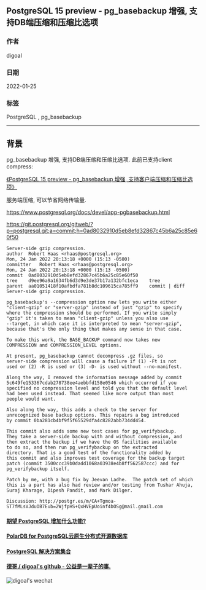 ## PostgreSQL 15 preview - pg_basebackup 增强, 支持DB端压缩和压缩比选项    
                             
### 作者                         
digoal                                      
                                       
### 日期                                  
2022-01-25                               
                               
### 标签                  
PostgreSQL , pg_basebackup           
                                     
----                                       
                                  
## 背景    
pg_basebackup 增强, 支持DB端压缩和压缩比选项. 此前已支持client compress:      
  
[《PostgreSQL 15 preview - pg_basebackup 增强, 支持客户端压缩和压缩比选项》](../202201/20220121_01.md)    
    
服务端压缩, 可以节省网络传输量.       
  
https://www.postgresql.org/docs/devel/app-pgbasebackup.html  
    
https://git.postgresql.org/gitweb/?p=postgresql.git;a=commit;h=0ad8032910d5eb8efd32867c45b6a25c85e60f50    
    
```    
Server-side gzip compression.  
author	Robert Haas <rhaas@postgresql.org>	  
Mon, 24 Jan 2022 20:13:18 +0000 (15:13 -0500)  
committer	Robert Haas <rhaas@postgresql.org>	  
Mon, 24 Jan 2022 20:13:18 +0000 (15:13 -0500)  
commit	0ad8032910d5eb8efd32867c45b6a25c85e60f50  
tree	d9ee96a9a1634fb6d3d9e3de37b17a132bfc1eca	tree  
parent	aa01051418f10afbdfa781b8dc109615ca785ff9	commit | diff  
Server-side gzip compression.  
  
pg_basebackup's --compression option now lets you write either  
"client-gzip" or "server-gzip" instead of just "gzip" to specify  
where the compression should be performed. If you write simply  
"gzip" it's taken to mean "client-gzip" unless you also use  
--target, in which case it is interpreted to mean "server-gzip",  
because that's the only thing that makes any sense in that case.  
  
To make this work, the BASE_BACKUP command now takes new  
COMPRESSION and COMPRESSION_LEVEL options.  
  
At present, pg_basebackup cannot decompress .gz files, so  
server-side compression will cause a failure if (1) -Ft is not  
used or (2) -R is used or (3) -D- is used without --no-manifest.  
  
Along the way, I removed the information message added by commit  
5c649fe153367cdab278738ee4aebbfd158e0546 which occurred if you  
specified no compression level and told you that the default level  
had been used instead. That seemed like more output than most  
people would want.  
  
Also along the way, this adds a check to the server for  
unrecognized base backup options. This repairs a bug introduced  
by commit 0ba281cb4bf9f5f65529dfa4c8282abb734dd454.  
  
This commit also adds some new test cases for pg_verifybackup.  
They take a server-side backup with and without compression, and  
then extract the backup if we have the OS facilities available  
to do so, and then run pg_verifybackup on the extracted  
directory. That is a good test of the functionality added by  
this commit and also improves test coverage for the backup target  
patch (commit 3500ccc39b0dadd1068a03938e4b8ff562587ccc) and for  
pg_verifybackup itself.  
  
Patch by me, with a bug fix by Jeevan Ladhe.  The patch set of which  
this is a part has also had review and/or testing from Tushar Ahuja,  
Suraj Kharage, Dipesh Pandit, and Mark Dilger.  
  
Discussion: http://postgr.es/m/CA+Tgmoa-ST7fMLsVJduOB7Eub=2WjfpHS+QxHVEpUoinf4bOSg@mail.gmail.com  
```    
  
  
#### [期望 PostgreSQL 增加什么功能?](https://github.com/digoal/blog/issues/76 "269ac3d1c492e938c0191101c7238216")
  
  
#### [PolarDB for PostgreSQL云原生分布式开源数据库](https://github.com/ApsaraDB/PolarDB-for-PostgreSQL "57258f76c37864c6e6d23383d05714ea")
  
  
#### [PostgreSQL 解决方案集合](https://yq.aliyun.com/topic/118 "40cff096e9ed7122c512b35d8561d9c8")
  
  
#### [德哥 / digoal's github - 公益是一辈子的事.](https://github.com/digoal/blog/blob/master/README.md "22709685feb7cab07d30f30387f0a9ae")
  
  
![digoal's wechat](../pic/digoal_weixin.jpg "f7ad92eeba24523fd47a6e1a0e691b59")
  

